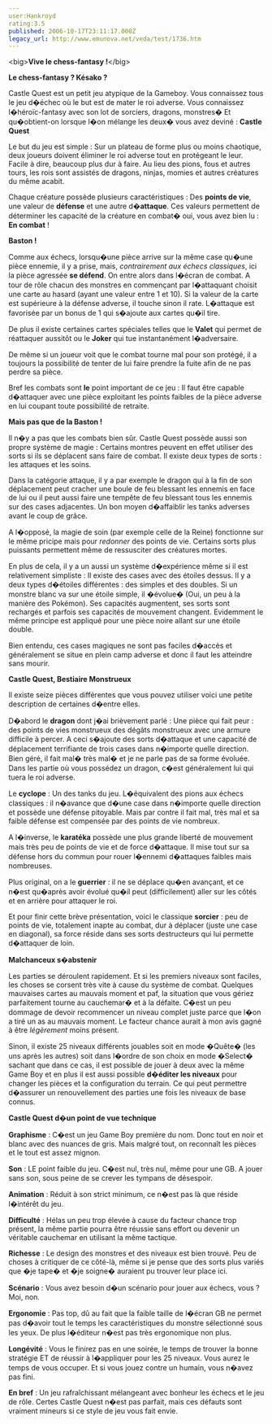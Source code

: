 ```yaml
---
user:Hankroyd
rating:3.5
published: 2006-10-17T23:11:17.000Z
legacy_url: http://www.emunova.net/veda/test/1736.htm
---
```

<big\>**Vive le chess-fantasy !**</big\>  

  

**Le chess-fantasy ? Késako ?**  

  

Castle Quest est un petit jeu atypique de la Gameboy. Vous connaissez tous le jeu d�échec où le but est de mater le roi adverse. Vous connaissez l�héroïc-fantasy avec son lot de sorciers, dragons, monstres� Et qu�obtient-on lorsque l�on mélange les deux� vous avez deviné : **Castle Quest**  

  

Le but du jeu est simple : Sur un plateau de forme plus ou moins chaotique, deux joueurs doivent éliminer le roi adverse tout en protégeant le leur. Facile à dire, beaucoup plus dur à faire. Au lieu des pions, fous et autres tours, les rois sont assistés de dragons, ninjas, momies et autres créatures du même acabit.  

  

Chaque créature possède plusieurs caractéristiques : Des **points de vie**, une valeur de **défense** et une autre d�**attaque**. Ces valeurs permettent de déterminer les capacité de la créature en combat� oui, vous avez bien lu : **En combat** !  

  

**Baston !**  

  

Comme aux échecs, lorsqu�une pièce arrive sur la même case qu�une pièce ennemie, il y a prise, mais, _contrairement aux échecs classiques_, ici la pièce agressée **se défend**. On entre alors dans l�écran de combat. A tour de rôle chacun des monstres en commençant par l�attaquant choisit une carte au hasard (ayant une valeur entre 1 et 10). Si la valeur de la carte est supérieure à la défense adverse, il touche sinon il rate. L�attaque est favorisée par un bonus de 1 qui s�ajoute aux cartes qu�il tire.  

De plus il existe certaines cartes spéciales telles que le **Valet** qui permet de réattaquer aussitôt ou le **Joker** qui tue instantanément l�adversaire.  

De même si un joueur voit que le combat tourne mal pour son protégé, il a toujours la possibilité de tenter de lui faire prendre la fuite afin de ne pas perdre sa pièce.  

  

Bref les combats sont **le** point important de ce jeu : Il faut être capable d�attaquer avec une pièce exploitant les points faibles de la pièce adverse en lui coupant toute possibilité de retraite.  

  

**Mais pas que de la Baston !**  

  

Il n�y a pas que les combats bien sûr. Castle Quest possède aussi son propre système de magie : Certains montres peuvent en effet utiliser des sorts si ils se déplacent sans faire de combat. Il existe deux types de sorts : les attaques et les soins.  

Dans la catégorie attaque, il y a par exemple le dragon qui à la fin de son déplacement peut cracher une boule de feu blessant les ennemis en face de lui ou il peut aussi faire une tempête de feu blessant tous les ennemis sur des cases adjacentes. Un bon moyen d�affaiblir les tanks adverses avant le coup de grâce.  

A l�opposé, la magie de soin (par exemple celle de la Reine) fonctionne sur le même pricipe mais pour _redonner_ des points de vie. Certains sorts plus puissants permettent même de ressusciter des créatures mortes.  

  

En plus de cela, il y a un aussi un système d�expérience même si il est relativement simpliste : Il existe des cases avec des étoiles dessus. Il y a deux types d�étoiles différentes : des simples et des doubles. Si un monstre blanc va sur une étoile simple, il �évolue� (Oui, un peu à la manière des Pokémon). Ses capacités augmentent, ses sorts sont rechargés et parfois ses capacités de mouvement changent. Evidemment le même principe est appliqué pour une pièce noire allant sur une étoile double.  

Bien entendu, ces cases magiques ne sont pas faciles d�accès et généralement se situe en plein camp adverse et donc il faut les atteindre sans mourir.  

  

**Castle Quest, Bestiaire Monstrueux**  

  

Il existe seize pièces différentes que vous pouvez utiliser voici une petite description de certaines d�entre elles.  

  

D�abord le **dragon** dont j�ai brièvement parlé : Une pièce qui fait peur : des points de vies monstrueux des dégâts monstrueux avec une armure difficile à percer. A ceci s�ajoute des sorts d�attaque et une capacité de déplacement terrifiante de trois cases dans n�importe quelle direction. Bien géré, il fait mal� très mal� et je ne parle pas de sa forme évoluée. Dans les partie où vous possédez un dragon, c�est généralement lui qui tuera le roi adverse.  

  

Le **cyclope** : Un des tanks du jeu. L�équivalent des pions aux échecs classiques : il n�avance que d�une case dans n�importe quelle direction et possède une défense pitoyable. Mais par contre il fait mal, très mal et sa faible défense est compensée par des points de vie nombreux.  

  

A l�inverse, le **karatéka** possède une plus grande liberté de mouvement mais très peu de points de vie et de force d�attaque. Il mise tout sur sa défense hors du commun pour rouer l�ennemi d�attaques faibles mais nombreuses.  

  

Plus original, on a le **guerrier** : il ne se déplace qu�en avançant, et ce n�est qu�après avoir évolué qu�il peut (difficilement) aller sur les côtés et en arrière pour attaquer le roi.  

  

Et pour finir cette brève présentation, voici le classique **sorcier** : peu de points de vie, totalement inapte au combat, dur à déplacer (juste une case en diagonal), sa force réside dans ses sorts destructeurs qui lui permette d�attaquer de loin.  

  

**Malchanceux s�abstenir**  

  

Les parties se déroulent rapidement. Et si les premiers niveaux sont faciles, les choses se corsent très vite à cause du système de combat. Quelques mauvaises cartes au mauvais moment et paf, la situation que vous gériez parfaitement tourne au cauchemar� et à la défaite. C�est un peu dommage de devoir recommencer un niveau complet juste parce que l�on a tiré un as au mauvais moment. Le facteur chance aurait à mon avis gagné à être _légèrement_ moins présent.  

  

Sinon, il existe 25 niveaux différents jouables soit en mode �Quête� (les uns après les autres) soit dans l�ordre de son choix en mode �Select� sachant que dans ce cas, il est possible de jouer à deux avec la même Game Boy et en plus il est aussi possible **d�éditer les niveaux** pour changer les pièces et la configuration du terrain. Ce qui peut permettre d�assurer un renouvellement des parties une fois les niveaux de base connus.  

  

**Castle Quest d�un point de vue technique**  

  

**Graphisme** : C�est un jeu Game Boy première du nom. Donc tout en noir et blanc avec des nuances de gris. Mais malgré tout, on reconnaît les pièces et le tout est assez mignon.  

  

**Son** : LE point faible du jeu. C�est nul, très nul, même pour une GB. A jouer sans son, sous peine de se crever les tympans de désespoir.  

  

**Animation** : Réduit à son strict minimum, ce n�est pas là que réside l�intérêt du jeu.  

  

**Difficulté** : Hélas un peu trop élevée à cause du facteur chance trop présent, la même partie pourra être réussie sans effort ou devenir un véritable cauchemar en utilisant la même tactique.  

  

**Richesse** : Le design des monstres et des niveaux est bien trouvé. Peu de choses à critiquer de ce côté-là, même si je pense que des sorts plus variés que �je tape� et �je soigne� auraient pu trouver leur place ici.  

  

**Scénario** : Vous avez besoin d�un scénario pour jouer aux échecs, vous ? Moi, non.  

  

**Ergonomie** : Pas top, dû au fait que la faible taille de l�écran GB ne permet pas d�avoir tout le temps les caractéristiques du monstre sélectionné sous les yeux. De plus l�éditeur n�est pas très ergonomique non plus.  

  

**Longévité** : Vous le finirez pas en une soirée, le temps de trouver la bonne stratégie ET de réussir à l�appliquer pour les 25 niveaux. Vous aurez le temps de vous occuper. Et si vous jouez contre un humain, vous n�avez pas fini.  

  

**En bref** : Un jeu rafraîchissant mélangeant avec bonheur les échecs et le jeu de rôle. Certes Castle Quest n�est pas parfait, mais ces défauts sont vraiment mineurs si ce style de jeu vous fait envie.